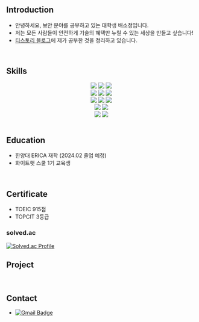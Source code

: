 ## Introduction

-  안녕하세요, 보안 분야를 공부하고 있는 대학생 배소정입니다.
-  저는 모든 사람들이 안전하게 기술의 혜택만 누릴 수 있는 세상을 만들고 싶습니다!
-  [티스토리 블로그](https://bsj54.tistory.com/)에 제가 공부한 것을 정리하고 있습니다.
<br>

## Skills
<div align=center> 
  <img src="https://img.shields.io/badge/python-3776AB?style=for-the-badge&logo=python&logoColor=white"> 
  <img src="https://img.shields.io/badge/c++-00599C?style=for-the-badge&logo=c%2B%2B&logoColor=white">
  <img src="https://img.shields.io/badge/java-007396?style=for-the-badge&logo=java&logoColor=white"> 
  <br>
  
  <img src="https://img.shields.io/badge/html5-E34F26?style=for-the-badge&logo=html5&logoColor=white"> 
  <img src="https://img.shields.io/badge/css-1572B6?style=for-the-badge&logo=css3&logoColor=white"> 
  <img src="https://img.shields.io/badge/javascript-F7DF1E?style=for-the-badge&logo=javascript&logoColor=black"> 
  <br>
  
  <img src="https://img.shields.io/badge/mysql-4479A1?style=for-the-badge&logo=mysql&logoColor=white"> 
  <img src="https://img.shields.io/badge/react-61DAFB?style=for-the-badge&logo=react&logoColor=black"> 
  <img src="https://img.shields.io/badge/node.js-339933?style=for-the-badge&logo=Node.js&logoColor=white">
  <br>
  
  <img src="https://img.shields.io/badge/linux-FCC624?style=for-the-badge&logo=linux&logoColor=black"> 
  <img src="https://img.shields.io/badge/amazonaws-232F3E?style=for-the-badge&logo=amazonaws&logoColor=white"> 
  <br>
  
  <img src="https://img.shields.io/badge/github-181717?style=for-the-badge&logo=github&logoColor=white">
  <img src="https://img.shields.io/badge/git-F05032?style=for-the-badge&logo=git&logoColor=white">
  <br>
</div>
<br>

## Education
-  한양대 ERICA 재학 (2024.02 졸업 예정)
-  화이트햇 스쿨 1기 교육생 
<br>

## Certificate
-  TOEIC 915점
-  TOPCIT 3등급
  
### solved.ac
[![Solved.ac Profile](http://mazassumnida.wtf/api/v2/generate_badge?boj=baethwjd2)](https://solved.ac/baethwjd2/) 
<br>

## Project
<br>


## Contact
-  [![Gmail Badge](https://img.shields.io/badge/Gmail-d14836?style=flat-square&logo=Gmail&logoColor=white&link=mailto:baethwjd2@hanyang.ac.kr)](baethwjd2@hanyang.ac.kr)

<!--
**baethwjd2/baethwjd2** is a ✨ _special_ ✨ repository because its `README.md` (this file) appears on your GitHub profile.

Here are some ideas to get you started:

- 🔭 I’m currently working on ...
- 🌱 I’m currently learning ...
- 👯 I’m looking to collaborate on ...
- 🤔 I’m looking for help with ...
- 💬 Ask me about ...
- 📫 How to reach me: ...
- 😄 Pronouns: ...
- ⚡ Fun fact: ...
-->



